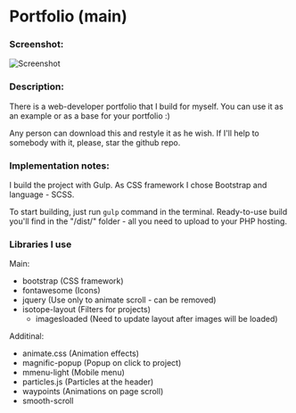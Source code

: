 # Portfolio (main)

### Screenshot:

![Screenshot](https://i.imgur.com/1UMznBl.png)

### Description:

There is a web-developer portfolio that I build for myself. You can use it as an example or as a base for your portfolio :)

Any person can download this and restyle it as he wish. If I'll help to somebody with it, please, star the github repo.

### Implementation notes:

I build the project with Gulp.
As CSS framework I chose Bootstrap and language - SCSS.

To start building, just run `gulp` command in the terminal.
Ready-to-use build you'll find in the "/dist/" folder - all you need to upload to your PHP hosting.

### Libraries I use

Main:
 - bootstrap (CSS framework)
 - fontawesome (Icons)
 - jquery (Use only to animate scroll - can be removed)
 - isotope-layout (Filters for projects)
   - imagesloaded (Need to update layout after images will be loaded)

Additinal:
 - animate.css (Animation effects)
 - magnific-popup (Popup on click to project)
 - mmenu-light (Mobile menu)
 - particles.js (Particles at the header)
 - waypoints (Animations on page scroll)
 - smooth-scroll
